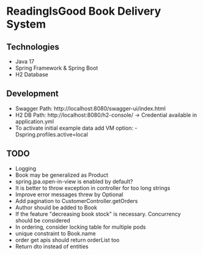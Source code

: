 # ReadingIsGood Book Delivery System

## Technologies

- Java 17
- Spring Framework & Spring Boot
- H2 Database

## Development

- Swagger Path: http://localhost:8080/swagger-ui/index.html
- H2 DB Path: http://localhost:8080/h2-console/ -> Credential available in application.yml
- To activate initial example data add VM option: -Dspring.profiles.active=local

## TODO

- Logging
- Book may be generalized as Product
- spring.jpa.open-in-view is enabled by default?
- It is better to throw exception in controller for too long strings
- Improve error messages threw by Optional
- Add pagination to CustomerController.getOrders
- Author should be added to Book
- If the feature "decreasing book stock" is necessary. Concurrency should be considered
- In ordering, consider locking table for multiple pods
- unique constraint to Book.name
- order get apis should return orderList too
- Return dto instead of entities